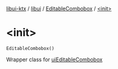 [libui-ktx](../../index.md) / [libui](../index.md) / [EditableCombobox](index.md) / [&lt;init&gt;](./-init-.md)

# &lt;init&gt;

`EditableCombobox()`

Wrapper class for [uiEditableCombobox](#)

